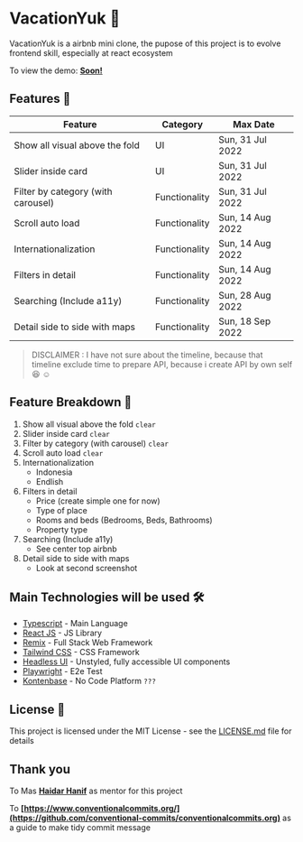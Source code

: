 # VacationYuk :tada:

VacationYuk is a airbnb mini clone, the pupose of this project is to evolve frontend skill, especially at react ecosystem

To view the demo: **[Soon!](https://www.airbnb.com/)**

## Features :star2:

| Feature                            | Category      | Max Date         |
| ---------------------------------- | ------------- | ---------------- |
| Show all visual above the fold     | UI            | Sun, 31 Jul 2022 |
| Slider inside card                 | UI            | Sun, 31 Jul 2022 |
| Filter by category (with carousel) | Functionality | Sun, 31 Jul 2022 |
| Scroll auto load                   | Functionality | Sun, 14 Aug 2022 |
| Internationalization               | Functionality | Sun, 14 Aug 2022 |
| Filters in detail                  | Functionality | Sun, 14 Aug 2022 |
| Searching (Include a11y)           | Functionality | Sun, 28 Aug 2022 |
| Detail side to side with maps      | Functionality | Sun, 18 Sep 2022 |

> DISCLAIMER : I have not sure about the timeline, because that timeline exclude time to prepare API, because i create API by own self :laughing: :relaxed:

## Feature Breakdown :stars:

1. Show all visual above the fold `clear`
2. Slider inside card `clear`
3. Filter by category (with carousel) `clear`
4. Scroll auto load `clear`
5. Internationalization
   - Indonesia
   - Endlish
6. Filters in detail
   - Price (create simple one for now)
   - Type of place
   - Rooms and beds (Bedrooms, Beds, Bathrooms)
   - Property type
7. Searching (Include a11y)
   - See center top airbnb
8. Detail side to side with maps
   - Look at second screenshot

## Main Technologies will be used 🛠️

- [Typescript](https://www.typescriptlang.org/) - Main Language
- [React JS](https://reactjs.org/) - JS Library
- [Remix](https://remix.run/) - Full Stack Web Framework
- [Tailwind CSS](https://tailwindcss.com/) - CSS Framework
- [Headless UI](https://headlessui.dev/) - Unstyled, fully accessible UI components
- [Playwright](https://playwright.dev/) - E2e Test
- [Kontenbase](https://kontenbase.com/) - No Code Platform `???`

## License 📄

This project is licensed under the MIT License - see the [LICENSE.md](LICENSE.md) file for details

## Thank you

To Mas **[Haidar Hanif](https://github.com/mhaidarhanif)** as mentor for this project

To **[https://www.conventionalcommits.org/](https://github.com/conventional-commits/conventionalcommits.org)** as a guide to make tidy commit message
